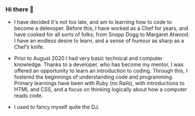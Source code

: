 ### Hi there 👋

- I have decided it's not too late, and am to learning how to code to become a delevoper. Before this, I have worked as a Chef for years, and have cooked for all sorts of folks; from Snopp Dogg to Margaret Atwood. I have an endless desire to learn, and a sense of humour as sharp as a Chef’s knife. 
- Prior to August 2020 I had very basic technical and computer knowledge. Thanks to a developer, who has become my mentor, I was offered an opportunity to learn an introduction to coding. Through this, I fostered the beginnings of understanding code and programming. Primary learnings have been with Ruby (no Rails), with introductions to HTML and CSS, and a focus on thinking logically about how a computer reads code.

- I used to fancy myself quite the DJ.

<!--
**mikeackison/mikeackison** is a ✨ _special_ ✨ repository because its `README.md` (this file) appears on your GitHub profile.

Here are some ideas to get you started:

- 🔭 I’m currently working on ...
- 🌱 I’m currently learning ...
- 👯 I’m looking to collaborate on ...
- 🤔 I’m looking for help with ...
- 💬 Ask me about ...
- 📫 How to reach me: ...
- 😄 Pronouns: ...
- ⚡ Fun fact: ...
-->
